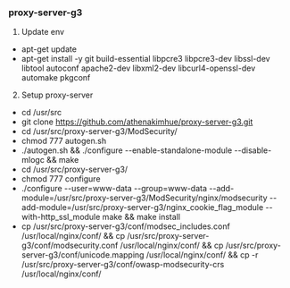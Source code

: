 ### proxy-server-g3
1. Update env
 - apt-get update
 - apt-get install -y git build-essential libpcre3 libpcre3-dev libssl-dev libtool autoconf apache2-dev libxml2-dev libcurl4-openssl-dev automake pkgconf

2. Setup proxy-server
 - cd /usr/src
 - git clone https://github.com/athenakimhue/proxy-server-g3.git
 - cd /usr/src/proxy-server-g3/ModSecurity/
 - chmod 777 autogen.sh
 - ./autogen.sh  && ./configure --enable-standalone-module --disable-mlogc && make
 - cd /usr/src/proxy-server-g3/
 - chmod 777 configure
 - ./configure --user=www-data --group=www-data --add-module=/usr/src/proxy-server-g3/ModSecurity/nginx/modsecurity  --add-module=/usr/src/proxy-server-g3/nginx_cookie_flag_module --with-http_ssl_module
  make && make install
 - cp /usr/src/proxy-server-g3/conf/modsec_includes.conf /usr/local/nginx/conf/
 && cp /usr/src/proxy-server-g3/conf/modsecurity.conf /usr/local/nginx/conf/
 && cp /usr/src/proxy-server-g3/conf/unicode.mapping /usr/local/nginx/conf/
 && cp -r /usr/src/proxy-server-g3/conf/owasp-modsecurity-crs /usr/local/nginx/conf/


 
